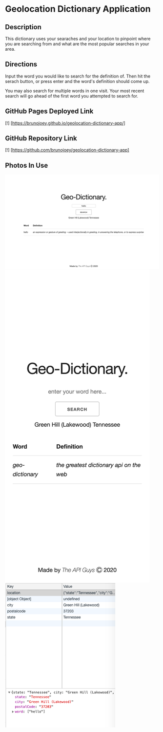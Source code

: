 # Geolocation Dictionary Application

## Description
This dictionary uses your searaches and your location to pinpoint where you are searching from and what are the most popular searches in your area. 

## Directions
Input the word you would like to search for the definition of. Then hit the serach button, or press enter and the word's definition should come up. 

You may also search for multiple words in one visit. Your most recent search will go ahead of the first word you attempted to search for. 

## GitHub Pages Deployed Link
[!] [https://brunojoey.github.io/geolocation-dictionary-app/]

## GitHub Repository Link
[!] [https://github.com/brunojoey/geolocation-dictionary-app]

## Photos In Use
![Geolocation Dictionary App on Computer](geolocation-dictionary-app-computer.png)
![Geolocation Dictionary App on IphoneX](geolocation-dictionary-app-iphoneX.png)
![Local Storage In Use](local-storage-geolocation-dictionary-app.png)
